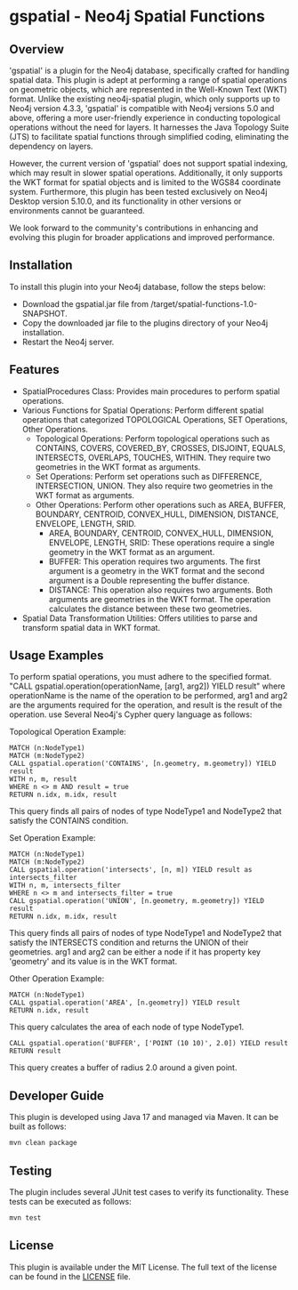 # gspatial - Neo4j Spatial Functions
## Overview
'gspatial' is a plugin for the Neo4j database, specifically crafted for handling spatial data.
This plugin is adept at performing a range of spatial operations on geometric objects, which are represented in the Well-Known Text (WKT) format.
Unlike the existing neo4j-spatial plugin, which only supports up to Neo4j version 4.3.3, 'gspatial' is compatible with Neo4j versions 5.0 and above, offering a more user-friendly experience in conducting topological operations without the need for layers.
It harnesses the Java Topology Suite (JTS) to facilitate spatial functions through simplified coding, eliminating the dependency on layers.

However, the current version of 'gspatial' does not support spatial indexing, which may result in slower spatial operations.
Additionally, it only supports the WKT format for spatial objects and is limited to the WGS84 coordinate system.
Furthermore, this plugin has been tested exclusively on Neo4j Desktop version 5.10.0, and its functionality in other versions or environments cannot be guaranteed.

We look forward to the community's contributions in enhancing and evolving this plugin for broader applications and improved performance.

## Installation
To install this plugin into your Neo4j database, follow the steps below:

- Download the gspatial.jar file from /target/spatial-functions-1.0-SNAPSHOT.
- Copy the downloaded jar file to the plugins directory of your Neo4j installation.
- Restart the Neo4j server.

## Features
- SpatialProcedures Class: Provides main procedures to perform spatial operations.
- Various Functions for Spatial Operations: Perform different spatial operations that categorized TOPOLOGICAL Operations, SET Operations, Other Operations.
  - Topological Operations: Perform topological operations such as CONTAINS, COVERS, COVERED_BY, CROSSES, DISJOINT, EQUALS, INTERSECTS, OVERLAPS, TOUCHES, WITHIN. They require two geometries in the WKT format as arguments.
  - Set Operations: Perform set operations such as DIFFERENCE, INTERSECTION, UNION. They also require two geometries in the WKT format as arguments.
  - Other Operations: Perform other operations such as AREA, BUFFER, BOUNDARY, CENTROID, CONVEX_HULL, DIMENSION, DISTANCE, ENVELOPE, LENGTH, SRID.
    - AREA, BOUNDARY, CENTROID, CONVEX_HULL, DIMENSION, ENVELOPE, LENGTH, SRID: These operations require a single geometry in the WKT format as an argument.
    - BUFFER: This operation requires two arguments. The first argument is a geometry in the WKT format and the second argument is a Double representing the buffer distance.
    - DISTANCE: This operation also requires two arguments. Both arguments are geometries in the WKT format. The operation calculates the distance between these two geometries.
- Spatial Data Transformation Utilities: Offers utilities to parse and transform spatial data in WKT format.

## Usage Examples
To perform spatial operations, you must adhere to the specified format.\
"CALL gspatial.operation(operationName, [arg1, arg2]) YIELD result"
where operationName is the name of the operation to be performed,
arg1 and arg2 are the arguments required for the operation,
and result is the result of the operation.
use Several Neo4j's Cypher query language as follows:

Topological Operation Example:
``` Cypher
MATCH (n:NodeType1)
MATCH (m:NodeType2)
CALL gspatial.operation('CONTAINS', [n.geometry, m.geometry]) YIELD result
WITH n, m, result
WHERE n <> m AND result = true
RETURN n.idx, m.idx, result
```

This query finds all pairs of nodes of type NodeType1 and NodeType2 that satisfy the CONTAINS condition.

Set Operation Example:
```Cypher
MATCH (n:NodeType1)
MATCH (m:NodeType2)
CALL gspatial.operation('intersects', [n, m]) YIELD result as intersects_filter
WITH n, m, intersects_filter
WHERE n <> m and intersects_filter = true
CALL gspatial.operation('UNION', [n.geometry, m.geometry]) YIELD result
RETURN n.idx, m.idx, result
```

This query finds all pairs of nodes of type NodeType1 and NodeType2 that satisfy the INTERSECTS condition and returns the UNION of their geometries.
arg1 and arg2 can be either a node if it has property key 'geometry' and its value is in the WKT format.

Other Operation Example:
```Cypher
MATCH (n:NodeType1)
CALL gspatial.operation('AREA', [n.geometry]) YIELD result
RETURN n.idx, result
```
This query calculates the area of each node of type NodeType1.

```Cypher
CALL gspatial.operation('BUFFER', ['POINT (10 10)', 2.0]) YIELD result
RETURN result
```
This query creates a buffer of radius 2.0 around a given point.

## Developer Guide
This plugin is developed using Java 17 and managed via Maven. It can be built as follows:

```bash
mvn clean package
````

## Testing
The plugin includes several JUnit test cases to verify its functionality. These tests can be executed as follows:

```bash
mvn test
```

## License
This plugin is available under the MIT License. The full text of the license can be found in the [LICENSE](LICENSE.txt) file.
